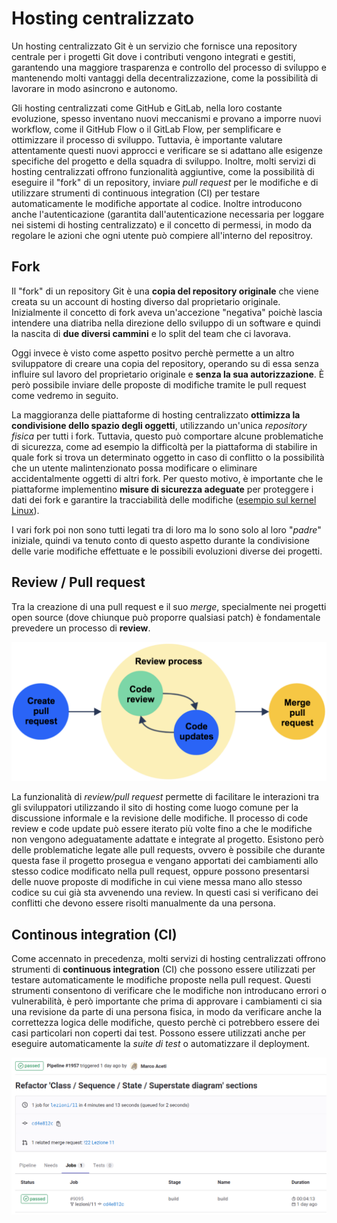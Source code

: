 # Hosting centralizzato

Un hosting centralizzato Git è un servizio che fornisce una repository centrale per i progetti Git dove i contributi vengono integrati e gestiti, garantendo una maggiore trasparenza e controllo del processo di sviluppo e mantenendo molti vantaggi della decentralizzazione, come la possibilità di lavorare in modo asincrono e autonomo.

Gli hosting centralizzati come GitHub e GitLab, nella loro costante evoluzione, spesso inventano nuovi meccanismi e provano a imporre nuovi workflow, come il GitHub Flow o il GitLab Flow, per semplificare e ottimizzare il processo di sviluppo. Tuttavia, è importante valutare attentamente questi nuovi approcci e verificare se si adattano alle esigenze specifiche del progetto e della squadra di sviluppo.
Inoltre, molti servizi di hosting centralizzati offrono funzionalità aggiuntive, come la possibilità di eseguire il "fork" di un repository, inviare _pull request_ per le modifiche e di utilizzare strumenti di continuous integration (CI) per testare automaticamente le modifiche apportate al codice.
Inoltre introducono anche l'autenticazione (garantita dall'autenticazione necessaria per loggare nei sistemi di hosting centralizzato) e il concetto di permessi, in modo da regolare le azioni che ogni utente può compiere all'interno del repositroy. 

## Fork

Il "fork" di un repository Git è una __copia del repository originale__ che viene creata su un account di hosting diverso dal proprietario originale. Inizialmente il concetto di fork aveva un'accezione "negativa" poichè lascia intendere una diatriba nella direzione dello sviluppo di un software e quindi la nascita di __due diversi cammini__ e lo split del team che ci lavorava.

Oggi invece è visto come aspetto positvo perchè permette a un altro sviluppatore di creare una copia del repository, operando su di essa senza influire sul lavoro del proprietario originale e __senza la sua autorizzazione__. È però possibile inviare delle proposte di modifiche tramite le pull request come vedremo in seguito.

La maggioranza delle piattaforme di hosting centralizzato __ottimizza la condivisione dello spazio degli oggetti__, utilizzando un'unica _repository fisica_ per tutti i fork.
Tuttavia, questo può comportare alcune problematiche di sicurezza, come ad esempio la difficoltà per la piattaforma di stabilire in quale fork si trova un determinato oggetto in caso di conflitto o la possibilità che un utente malintenzionato possa modificare o eliminare accidentalmente oggetti di altri fork. 
Per questo motivo, è importante che le piattaforme implementino __misure di sicurezza adeguate__ per proteggere i dati dei fork e garantire la tracciabilità delle modifiche ([esempio sul kernel Linux](https://github.com/torvalds/linux/commit/b4061a10fc29010a610ff2b5b20160d7335e69bf)).

I vari fork poi non sono tutti legati tra di loro ma lo sono solo al loro "_padre_" iniziale, quindi va tenuto conto di questo aspetto durante la condivisione delle varie modifiche effettuate e le possibili evoluzioni diverse dei progetti.

## Review / Pull request

Tra la creazione di una pull request e il suo _merge_, specialmente nei progetti open source (dove chiunque può proporre qualsiasi patch) è fondamentale prevedere un processo di __review__.

![Pull request](/assets/06_pull-request.png)

La funzionalità di _review/pull request_ permette di facilitare le interazioni tra gli sviluppatori utilizzando il sito di hosting come luogo comune per la discussione informale e la revisione delle modifiche.
Il processo di code review e code update può essere iterato più volte fino a che le modifiche non vengono adeguatamente adattate e integrate al progetto.
Esistono però delle problematiche legate alle pull requests, ovvero è possibile che durante questa fase il progetto prosegua e vengano apportati dei cambiamenti allo stesso codice modificato nella pull request, oppure possono presentarsi delle nuove proposte di modifiche in cui viene messa mano allo stesso codice su cui già sta avvenendo una review. In questi casi si verificano dei conflitti che devono essere risolti manualmente da una persona.

## Continous integration (CI)

Come accennato in precedenza, molti servizi di hosting centralizzati offrono strumenti di __continuous integration__ (CI) che possono essere utilizzati per testare automaticamente le modifiche proposte nella pull request. 
Questi strumenti consentono di verificare che le modifiche non introducano errori o vulnerabilità, è però importante che prima di approvare i cambiamenti ci sia una revisione da parte di una persona fisica, in modo da verificare anche la correttezza logica delle modifiche, questo perchè ci potrebbero essere dei casi particolari non coperti dai test. 
Possono essere utilizzati anche per eseguire automaticamente la _suite di test_ o automatizzare il deployment.

![CI/CD](/assets/06_ci-cd.png)
